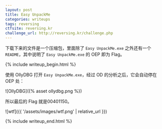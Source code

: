 ```yaml
---
layout: post
title: Easy UnpackMe
categories: writeups
tags: reversing
ctfsite: reversing.kr
challenge_url: http://reversing.kr/challenge.php
---
```


下载下来的文件是一个压缩包，里面除了 `Easy UnpackMe.exe` 之外还有一个 `README`，其中说明了 `Easy UnpackMe.exe` 的 OEP 即为 Flag。

{% include writeup_begin.html %}

使用 OllyDBG 打开 `Easy UnpackMe.exe`，经过 OD 的分析之后，它会自动停在 OEP 处：

![OllyDBG]({% asset ollydbg.png %})

所以最后的 Flag 就是<flag>00401150</flag>。

![wtf]({{ '/assets/images/wtf.png' | relative_url }})

{% include writeup_end.html %}

